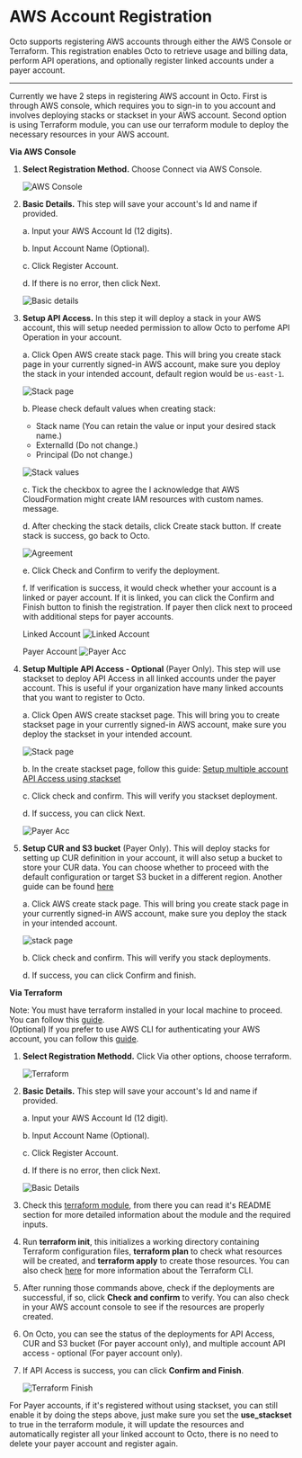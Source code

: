 # AWS Account Registration

Octo supports registering AWS accounts through either the AWS Console or Terraform. This registration enables Octo to retrieve usage and billing data, perform API operations, and optionally register linked accounts under a payer account.

---

Currently we have 2 steps in registering AWS account in Octo. First is through AWS console, which requires you to sign-in to you account and involves deploying stacks or stackset in your AWS account. Second option is using Terraform module, you can use our  terraform module to deploy the necessary resources in your AWS account. 

**Via AWS Console**

1. **Select Registration Method.** Choose Connect via AWS Console.

   ![AWS Console](https://lh3.googleusercontent.com/d/1yFJbu44o1ue1nR6wZxGcr_IdHllZ6oL4)

2. **Basic Details.** This step will save your account's Id and name if provided.

    a. Input your AWS Account Id (12 digits).

    b. Input Account Name (Optional).

    c. Click Register Account.

    d. If there is no error, then click Next.

   ![Basic details](https://lh3.googleusercontent.com/d/1dicts2_cUrwFxWZBx2dwa2Qvtr9Y2UQH)

3. **Setup API Access.** In this step it will deploy a stack in your AWS account, this will setup needed permission to allow Octo to perfome API Operation in your account.

    a. Click Open AWS create stack page. This will bring you create stack page in your currently signed-in AWS account, make sure you deploy the stack in your intended account, default region would be `us-east-1`.

   ![Stack page](https://lh3.googleusercontent.com/d/1_z9qtqv9qWG7pWvtGVEt2Ucvin8jgDfM)

    b. Please check default values when creating stack:

    - Stack name (You can retain the value or input your desired stack name.)
    - ExternalId (Do not change.)
    - Principal (Do not change.)

   ![Stack values](https://lh3.googleusercontent.com/d/1rDS68nmxXFB_BdnHJpM6qGtowtfqAU08)

    c. Tick the checkbox to agree the I acknowledge that AWS CloudFormation might create IAM resources with custom names. message.

    d. After checking the stack details, click Create stack button. If create stack is success, go back to Octo.

   ![Agreement](https://lh3.googleusercontent.com/d/1kcZPqOxhzWpEyx2Z0OYRt_1ROmpMFgxB)

    e. Click Check and Confirm to verify the deployment.


    f. If verification is success, it would check whether your account is a linked or payer account. If it is linked, you can click the Confirm and Finish button to finish the registration. If payer then click next to proceed with additional steps for payer accounts.

    Linked Account
  ![Linked Account](https://lh3.googleusercontent.com/d/1GCvA890E7KTwQje_2rOGs3AU9aDWNBM8)

   Payer Account
  ![Payer Acc](https://lh3.googleusercontent.com/d/10Vzj9ZFmfG_kAK7XxSNx9diO_E8cuWDF)

4. **Setup Multiple API Access - Optional** (Payer Only). This step will use stackset to deploy API Access in all linked accounts under the payer account. This is useful if your organization have many linked accounts that you want to register to Octo.

    a. Click Open AWS create stackset page. This will bring you to create stackset page in your currently signed-in AWS account, make sure you deploy the stackset in your intended account.

   ![Stack page](https://lh3.googleusercontent.com/d/1_z9qtqv9qWG7pWvtGVEt2Ucvin8jgDfM)

    b. In the create stackset page, follow this guide: [Setup multiple account API Access using stackset](https://labs.alphaus.cloud/docs/octo/multiple-account-setup/)

    c. Click check and confirm. This will verify you stackset deployment.

    d. If success, you can click Next.

   ![Payer Acc](https://lh3.googleusercontent.com/d/10Vzj9ZFmfG_kAK7XxSNx9diO_E8cuWDF)

5. **Setup CUR and S3 bucket** (Payer Only). This will deploy stacks for setting up CUR definition in your account, it will also setup a bucket to store your CUR data. You can choose whether to proceed with the default configuration or target S3 bucket in a different region. Another guide can be found [here](https://labs.alphaus.cloud/docs/octo/curs3payer/)

    a. Click AWS create stack page. This will bring you create stack page in your currently signed-in AWS account, make sure you deploy the stack in your intended account.

   ![stack page](https://lh3.googleusercontent.com/d/1dicts2_cUrwFxWZBx2dwa2Qvtr9Y2UQH)

    b. Click check and confirm. This will verify you stack deployments.

    d. If success, you can click Confirm and finish.

**Via Terraform**

Note: You must have terraform installed in your local machine to proceed. You can follow this [guide](https://www.terraform.io/downloads.html).  
(Optional) If you prefer to use AWS CLI for authenticating your AWS account, you can follow this [guide](https://docs.aws.amazon.com/cli/latest/userguide/install-cliv2.html).

1. **Select Registration Methodd.** Click Via other options, choose terraform.

   ![Terraform](https://lh3.googleusercontent.com/d/1BVuBUqy9Eju8IWnc3M1wQ7G8I2LlzZQ_)

2. **Basic Details.** This step will save your account's Id and name if provided.

    a. Input your AWS Account Id (12 digit).

    b. Input Account Name (Optional).

    c. Click Register Account.

    d. If there is no error, then click Next.

   ![Basic Details](https://lh3.googleusercontent.com/d/1w1wob0ikOhoK42oigOCWxkd6jbRFAUsw)

3. Check this [terraform module](https://registry.terraform.io/modules/alphauslabs/octo/aws/latest), from there you can read it's README section for more detailed information about the module and the required inputs.

4. Run **terraform init**, this initializes a working directory containing Terraform configuration files, **terraform plan** to check what resources will be created, and **terraform apply** to create those resources. You can also check [here](https://developer.hashicorp.com/terraform/cli) for more information about the Terraform CLI.

5. After running those commands above, check if the deployments are successful, if so, click **Check and confirm** to verify. You can also check in your AWS account console to see if the resources are properly created.

6. On Octo, you can see the status of the deployments for API Access, CUR and S3 bucket (For payer account only), and multiple account API access - optional (For payer account only).

7. If API Access is success, you can click **Confirm and Finish**.

   ![Terraform Finish](https://lh3.googleusercontent.com/d/1HqhAppraKZ_-mmNGRxsMiotNf1XPOf6x)

For Payer accounts, if it's registered without using stackset, you can still enable it by doing the steps above, just make sure you set the **use_stackset** to true in the terraform module, it will update the resources and automatically register all your linked account to Octo, there is no need to delete your payer account and register again.
